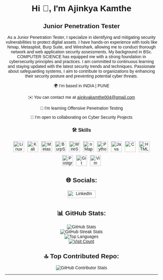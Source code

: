 <!DOCTYPE html>
<html lang="en">

<body style="text-align: center; font-family: Arial, sans-serif;">
    <h1>Hi 👋, I'm Ajinkya Kamthe</h1>
    <h2>Junior Penetration Tester</h2>
    <p>As a Junior Penetration Tester, I specialize in identifying and mitigating security vulnerabilities to protect digital assets. I have hands-on experience with tools like Nmap, Metasploit, Burp Suite, and Wireshark, allowing me to conduct thorough network and web application security assessments. My background in BSc. COMPUTER SCIENCE has equipped me with a strong foundation in cybersecurity principles and practices. I am committed to continuous learning and staying updated with the latest security trends and techniques. Passionate about safeguarding systems, I aim to contribute to organizations by enhancing their security posture and preventing potential cyber threats.</p>
    <p>🌍 I'm based in INDIA | PUNE</p>
    <p>✉️ You can contact me at <a href="mailto:ajinkyakamthe004@gmail.com">ajinkyakamthe004@gmail.com</a></p>
    <p>🧠 I'm learning Offensive Penetration Testing</p>
    <p>🤝 I'm open to collaborating on Cyber Security Projects</p>

   <h3>🛠 Skills</h3>
    <div class="skills" style="display: flex; justify-content: center; flex-wrap: wrap;">
        <img src="https://github.com/Iam-Ajinkya/Iam-Ajinkya/assets/165510980/ca7a1157-6e71-464a-8bf0-99ea6de6bf58" alt="Linux" style="width: 36px; height: 36px; margin: 5px;" />
        <img src="https://github.com/Iam-Ajinkya/Iam-Ajinkya/assets/165510980/c80e89d8-30ed-40a7-be54-45ac0a8ea574" alt="Kali Linux" style="width: 36px; height: 36px; margin: 5px;" />
        <img src="https://github.com/Iam-Ajinkya/Iam-Ajinkya/assets/165510980/3523b456-8105-456a-8b27-31a02958b0b8" alt="Metasploit" style="width: 36px; height: 36px; margin: 5px;" />
        <img src="https://github.com/Iam-Ajinkya/Iam-Ajinkya/assets/165510980/7ee82c6b-0956-4a14-8892-927206a6cd51" alt="BurpSuite" style="width: 36px; height: 36px; margin: 5px;" />
        <img src="https://github.com/Iam-Ajinkya/Iam-Ajinkya/assets/165510980/520d4cdf-0a17-4c1d-b580-50da8365aa25" alt="WireShark" style="width: 36px; height: 36px; margin: 5px;" />
        <img src="https://github.com/Iam-Ajinkya/Iam-Ajinkya/assets/165510980/2db4d6f0-f79b-4c30-8094-ede02ee529b6" alt="nMap" style="width: 36px; height: 36px; margin: 5px;" />
        <img src="https://github.com/Iam-Ajinkya/Iam-Ajinkya/assets/165510980/ce1a4692-cb96-4cd8-844a-93fe09ddebb3" alt="Python" style="width: 36px; height: 36px; margin: 5px;" />
        <img src="https://github.com/Iam-Ajinkya/Iam-Ajinkya/assets/165510980/87398bdd-cba3-4a7c-83be-b9fb2e59a785" alt="Java" style="width: 36px; height: 36px; margin: 5px;" />
        <img src="https://github.com/Iam-Ajinkya/Iam-Ajinkya/assets/165510980/48f7d601-0295-42ec-bf70-b99d059ce424" alt="C" style="width: 36px; height: 36px; margin: 5px;" />
        <img src="https://github.com/Iam-Ajinkya/Iam-Ajinkya/assets/165510980/888690d1-f34f-40dc-8401-bee3d5a630bb" alt="HTML5" style="width: 36px; height: 36px; margin: 5px;" />
        <img src="https://github.com/Iam-Ajinkya/Iam-Ajinkya/assets/165510980/8da013c6-c4b4-4f00-a8a9-d2092ee5e8d0" alt="PostgreSQL" style="width: 36px; height: 36px; margin: 5px;" />
        <img src="https://github.com/Iam-Ajinkya/Iam-Ajinkya/assets/165510980/027117d7-2e41-40ea-9cbf-291a8fb3af5d" alt="Git" style="width: 36px; height: 36px; margin: 5px;" />
        <img src="https://github.com/Iam-Ajinkya/Iam-Ajinkya/assets/165510980/c34eb6e6-2c2c-4b9d-ad1a-6d70e4606a21" alt="Vim" style="width: 36px; height: 36px; margin: 5px;" />
    </div>

   <div class="stats">
        <h2>🌐 Socials:</h2>
        <a href="https://linkedin.com/in/ajinkyakamthe">
            <img src="https://img.shields.io/badge/LinkedIn-%230077B5.svg?logo=linkedin&logoColor=white" alt="LinkedIn" style="width: 92px; height: 25px; margin: 5px;">
        </a>
        <h2 align="center">📊 GitHub Stats:</h2>
      <div align="center">
<img src="https://github-readme-stats.vercel.app/api?username=Iam-Ajinkya&theme=dark&hide_border=false&include_all_commits=true&count_private=false" alt="GitHub Stats"> <br>
 <img src="https://github-readme-streak-stats.herokuapp.com/?user=Iam-Ajinkya&theme=dark&hide_border=false" alt="GitHub Streak Stats">  <br>
 <img src="https://github-readme-stats.vercel.app/api/top-langs/?username=Iam-Ajinkya&theme=dark&hide_border=false&include_all_commits=true&count_private=false&layout=compact" alt="Top Languages"><br>
           <a href="https://visitcount.itsvg.in">
        <img src="https://visitcount.itsvg.in/api?id=Iam-Ajinkya&icon=0&color=6" alt="Visit Count">
    </a>
      </div>

 <h2 align="center">🔝 Top Contributed Repo:</h2>
 <div align="center">
       <img src="https://github-contributor-stats.vercel.app/api?username=Iam-Ajinkya&limit=5&theme=dark&combine_all_yearly_contributions=true" alt="GitHub Contributor Stats">  </div>
    <hr>
    
</div>
</body>

</html>
